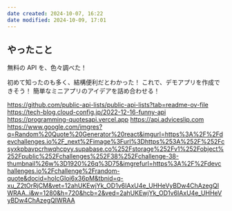 ```yaml
---
date created: 2024-10-07, 16:22
date modified: 2024-10-09, 17:01
---
```


## やったこと

無料の API を、色々調べた！

初めて知ったのも多く、結構便利だとわかった！
これで、デモアプリを作成できそう！
簡単なミニアプリのアイデアを詰め合わせる！

https://github.com/public-api-lists/public-api-lists?tab=readme-ov-file
https://tech-blog.cloud-config.jp/2022-12-16-funny-api
https://programming-quotesapi.vercel.app
https://api.adviceslip.com
https://www.google.com/imgres?q=Random%20Quote%20Generator%20react&imgurl=https%3A%2F%2Fdevchallenges.io%2F_next%2Fimage%3Furl%3Dhttps%253A%252F%252Fcsyxkpbavpcrhwqhcpyy.supabase.co%252Fstorage%252Fv1%252Fobject%252Fpublic%252Fchallenges%252F38%252Fchallenge-38-thumbnail%26w%3D1920%26q%3D75&imgrefurl=https%3A%2F%2Fdevchallenges.io%2Fchallenge%2Frandom-quote&docid=hoIcGIoi6x36pM&tbnid=q-xu_Z2tOrRjCM&vet=12ahUKEwjYk_OD1v6IAxU4e_UHHeVyBDw4ChAzegQIWRAA..i&w=1280&h=720&hcb=2&ved=2ahUKEwjYk_OD1v6IAxU4e_UHHeVyBDw4ChAzegQIWRAA
